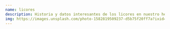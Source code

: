 ```yaml
---
name: licores
description: Historia y datos interesantes de los licores en nuestro hermoso México y el mundo
img: https://images.unsplash.com/photo-1582819509237-d5b75f20ff7a?ixid=MnwxMjA3fDB8MHxwaG90by1wYWdlfHx8fGVufDB8fHx8&ixlib=rb-1.2.1&auto=format&fit=crop&w=334&q=80
---
```

